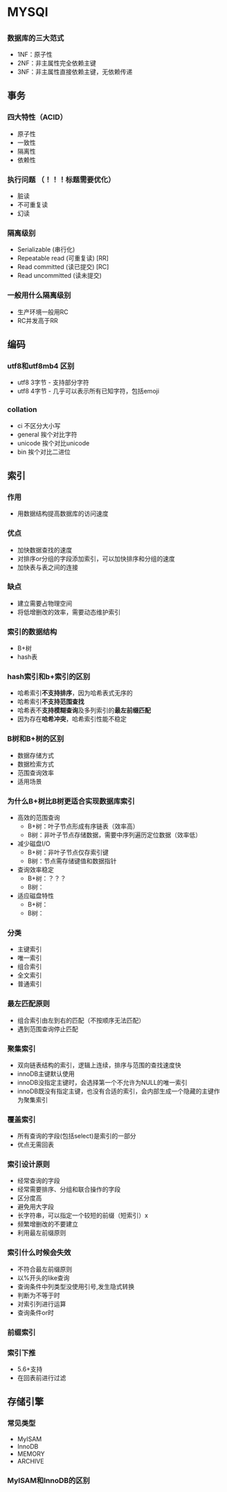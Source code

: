 # MYSQl

##

### 数据库的三大范式

* 1NF：原子性
* 2NF：非主属性完全依赖主键
* 3NF：非主属性直接依赖主键，无依赖传递

## 事务

### 四大特性（ACID）

* 原子性
* 一致性
* 隔离性
* 依赖性

### 执行问题 （！！！标题需要优化）

* 脏读
* 不可重复读
* 幻读

### 隔离级别

* Serializable  (串行化)
* Repeatable read (可重复读) \[RR\]
* Read committed (读已提交) \[RC\]
* Read uncommitted (读未提交)

### 一般用什么隔离级别

* 生产环境一般用RC
* RC并发高于RR

## 编码

### utf8和utf8mb4 区别

* utf8 3字节 - 支持部分字符
* utf8 4字节 - 几乎可以表示所有已知字符，包括emoji

### collation

* ci 不区分大小写
* general 挨个对比字符
* unicode 挨个对比unicode
* bin 挨个对比二进位

## 索引

### 作用

* 用数据结构提高数据库的访问速度

### 优点

* 加快数据查找的速度
* 对排序or分组的字段添加索引，可以加快排序和分组的速度
* 加快表与表之间的连接

### 缺点

* 建立需要占物理空间
* 将低增删改的效率，需要动态维护索引

### 索引的数据结构

* B+树
* hash表

### hash索引和b+索引的区别

* 哈希索引**不支持排序**，因为哈希表式无序的
* 哈希索引**不支持范围查找**
* 哈希表不**支持模糊查询**及多列索引的**最左前缀匹配**
* 因为存在**哈希冲突**，哈希索引性能不稳定

### B树和B+树的区别

* 数据存储方式
* 数据检索方式
* 范围查询效率
* 适用场景

### 为什么B+树比B树更适合实现数据库索引

* 高效的范围查询
  * B+树：叶子节点形成有序链表（效率高）
  * B树：非叶子节点存储数据，需要中序列遍历定位数据（效率低）
* 减少磁盘I/O
  * B+树：非叶子节点仅存索引键
  * B树：节点需存储键值和数据指针
* 查询效率稳定
  * B+树：？？？
  * B树：
* 适应磁盘特性
  * B+树：
  * B树：

### 分类

* 主键索引
* 唯一索引
* 组合索引
* 全文索引
* 普通索引

### 最左匹配原则

* 组合索引由左到右的匹配（不按顺序无法匹配）
* 遇到范围查询停止匹配

### 聚集索引

* 双向链表结构的索引，逻辑上连续，排序与范围的查找速度快
* innoDB主键默认使用
* innoDB没指定主键时，会选择第一个不允许为NULL的唯一索引
* innoDB既没有指定主键，也没有合适的索引，会内部生成一个隐藏的主键作为聚集索引

### 覆盖索引

* 所有查询的字段(包括select)是索引的一部分
* 优点无需回表

### 索引设计原则

* 经常查询的字段
* 经常需要排序、分组和联合操作的字段
* 区分度高
* 避免用大字段
* 长字符串，可以指定一个较短的前缀（短索引）x
* 频繁增删改的不要建立
* 利用最左前缀原则

### 索引什么时候会失效

* 不符合最左前缀原则
* 以%开头的like查询
* 查询条件中列类型没使用引号,发生隐式转换
* 判断为不等于时
* 对索引列进行运算
* 查询条件or时

### 前缀索引

### 索引下推

* 5.6+支持
* 在回表前进行过滤

## 存储引擎

### 常见类型

* MyISAM
* InnoDB
* MEMORY
* ARCHIVE

### MyISAM和InnoDB的区别
